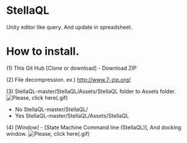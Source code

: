 # StellaQL
Unity editor like query. And update in spreadsheet.

# How to install.
(1) This Git Hub [Clone or download] - Download ZIP  

(2) File decompression. ex.) http://www.7-zip.org/  

(3) StellaQL-master/StellaQL/Assets/StellaQL folder to Assets folder.  
![Please, click here(.gif)](https://github.com/muzudho/StellaQL/tree/master/img/201702151752gif81.gif)  

- No  StellaQL-master/StellaQL/
- Yes StellaQL-master/StellaQL/Assets/StellaQL

(4) [Window] - [State Machine Command line (StellaQL)], And docking window.
![Please, click here(.gif)](https://github.com/muzudho/StellaQL/tree/master/img/201702151752gif82.gif)  
